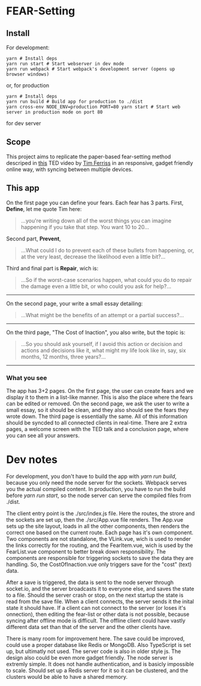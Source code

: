 # FEAR-Setting

## Install

For development: 

    yarn # Install deps
    yarn run start # Start webserver in dev mode
    yarn run webpack # Start webpack's development server (opens up browser windows)

or, for production

    yarn # Install deps
    yarn run build # Build app for production to ./dist
    yarn cross-env NODE_ENV=production PORT=80 yarn start # Start web server in production mode on port 80

for dev server

## Scope

This project aims to replicate the paper-based fear-setting method descriped in [this](https://www.ted.com/talks/tim_ferriss_why_you_should_define_your_fears_instead_of_your_goals) TED video by [Tim Ferriss](https://www.ted.com/speakers/tim_ferriss) in an responsive, gadget friendly online way, with syncing between multiple devices.

## This app

On the first page you can define your fears. Each fear has 3 parts. First, **Define**, let me quote Tim here:

> ...you're writing down all of the worst things you can imagine happening if you take that step. You want 10 to 20...

Second part, **Prevent**, 

> ...What could I do to prevent each of these bullets from happening, or, at the very least, decrease the likelihood even a little bit?...

Third and final part is **Repair**, wich is:

> ...So if the worst-case scenarios happen, what could you do to repair the damage even a little bit, or who could you ask for help?...

---

On the second page, your write a small essay detailing:

> ...What might be the benefits of an attempt or a partial success?...

---

On the third page, "The Cost of Inaction", you also write, but the topic is:

> ...So you should ask yourself, if I avoid this action or decision and actions and decisions like it, what might my life look like in, say, six months, 12 months, three years?...

---

### What you see

The app has 3+2 pages. On the first page, the user can create fears and we display it to them in a list-like manner. This is also the place where the fears can be edited or removed. On the second page, we ask the user to write a small essay, so it should be clean, and they also should see the fears they wrote down. The third page is essentially the same. All of this information should be syncded to all connected clients in real-time. There are 2 extra pages, a welcome screen with the TED talk and a conclusion page, where you can see all your answers.

# Dev notes

For development, you don't have to build the app with *yarn run build*, because you only need the node server for the sockets. Webpack serves you the actual compiled content. In production, you have to run the build before *yarn run start*, so the node server can serve the compiled files from ./dist.

The client entry point is the ./src/index.js file. Here the routes, the strore and the sockets are set up, then the ./src/App.vue file renders. The App.vue sets up the site layout, loads in all the other components, then renders the correct one based on the current route. Each page has it's own component. Two components are not standalone, the VLink.vue, wich is used to render the links correctly for the routing, and the FearItem.vue, wich is used by the FearList.vue component to better break down responsibility. The components are responsible for triggering sockets to save the data they are handling. So, the CostOfInaction.vue only triggers save for the "cost" (text) data. 

After a save is triggered, the data is sent to the node server through socket.io, and the server broadcasts it to everyone else, and saves the state to a file. Should the server crash or stop, on the next startup the state is read from the save file. When a client connects, the server sends it the inital state it should have. If a client can not connect to the server (or loses it's onnection), then editing the fear-list or other data is not possible, because syncing after offline mode is difficult. The offline client could have vastly different data set than that of the server and the other clients have. 

There is many room for improvement here. The save could be improved, could use a proper database like Redis or MongoDB. Also TypeScript is set up, but ultimatly not used. The server code is also in older style js. The design also could be even more gadget friendly. The node server is extremly simple. It does not handle authentication, and is basicly impossible to scale. Should set up a Redis server for it so it can be clustered, and the clusters would be able to have a shared memory. 